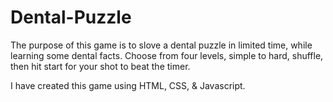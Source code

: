 # Dental-Puzzle
The purpose of this game is to slove a dental puzzle in limited time, while learning some dental facts. 
Choose from four levels, simple to hard, shuffle, then hit start for your shot to beat the timer.

I have created this game using HTML, CSS, & Javascript.
